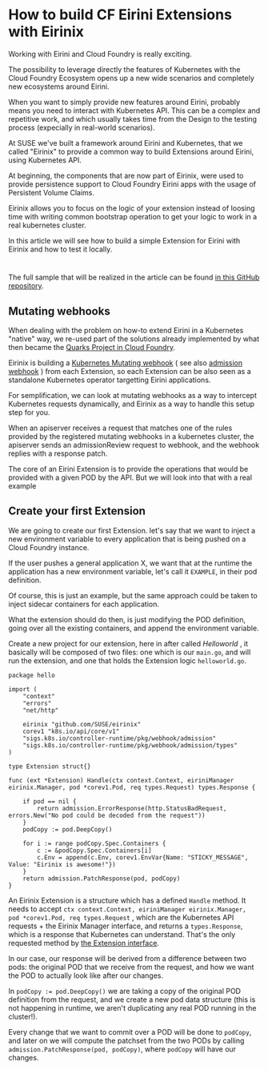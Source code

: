 # How to build CF Eirini Extensions with Eirinix

Working with Eirini and Cloud Foundry is really exciting. 

The possibility to leverage directly the features of Kubernetes with the Cloud Foundry
Ecosystem opens up a new wide scenarios and completely new ecosystems around Eirini.

When you want to simply provide new features around Eirini, probably means you need to interact with Kubernetes API.
This can be a complex and repetitive work, and which usually takes time from the Design to the testing process (expecially in real-world scenarios). 

At SUSE we've built a framework around Eirini and Kubernetes, that we called "Eirinix" to provide a common way to build Extensions around Eirini, using Kubernetes API.

At beginning, the components that are now part of Eirinix, were used to provide persistence support to Cloud Foundry Eirini apps with the usage of Persistent Volume Claims.

Eirinix allows you to focus on the logic of your extension instead of loosing time with writing common bootstrap operation to get your logic to work in a real kubernetes cluster.

In this article we will see how to build a simple Extension for Eirini with Eirinix and how to test it locally.


# 
The full sample that will be realized in the article can be found [in this GitHub repository](https://github.com/mudler/eirinix-sample-extension/blob/master/helloworld/hello.go).

## Mutating webhooks

When dealing with the problem on how-to extend Eirini in a Kubernetes "native" way, we re-used part of the solutions already implemented by what then became the [Quarks Project in Cloud Foundry](https://www.cloudfoundry.org/project-quarks/).

Eirinix is building a [Kubernetes Mutating webhook](https://kubernetes.io/docs/reference/access-authn-authz/admission-controllers/#mutatingadmissionwebhook) ( see also [admission webhook](https://kubernetes.io/docs/reference/access-authn-authz/extensible-admission-controllers/#what-are-admission-webhooks) ) from each Extension, so each Extension can be also seen as a standalone Kubernetes operator targetting Eirini applications.

For semplification, we can look at mutating webhooks as a way to intercept Kubernetes requests dynamically, and Eirinix as a way to handle this setup step for you.

When an apiserver receives a request that matches one of the rules provided by the registered mutating webhooks in a kubernetes cluster, the apiserver sends an admissionReview request to webhook, and the webhook replies with a response patch.

The core of an Eirini Extension is to provide the operations that would be provided with a given POD by the API. But we will look into that with a real example

## Create your first Extension

We are going to create our first Extension. let's say that we want to inject a new environment variable to every application that is being pushed on a Cloud Foundry instance. 

If the user pushes a general application X, we want that at the runtime the application has a new environment variable, let's call it ```EXAMPLE```, in their pod definition.

Of course, this is just an example, but the same approach could be taken to inject sidecar containers for each application.

What the extension should do then, is just modifying the POD definition, going over all the existing containers, and append the environment variable.

Create a new project for our extension, here in after called _Helloworld_ ,
it basically will be composed of two files: one which is our ```main.go```, and will run the extension, and one that holds the Extension logic ```helloworld.go```.

```golang
package hello

import (
	"context"
	"errors"
	"net/http"

	eirinix "github.com/SUSE/eirinix"
	corev1 "k8s.io/api/core/v1"
	"sigs.k8s.io/controller-runtime/pkg/webhook/admission"
	"sigs.k8s.io/controller-runtime/pkg/webhook/admission/types"
)

type Extension struct{}

func (ext *Extension) Handle(ctx context.Context, eiriniManager eirinix.Manager, pod *corev1.Pod, req types.Request) types.Response {

	if pod == nil {
		return admission.ErrorResponse(http.StatusBadRequest, errors.New("No pod could be decoded from the request"))
	}
	podCopy := pod.DeepCopy()

	for i := range podCopy.Spec.Containers {
		c := &podCopy.Spec.Containers[i]
		c.Env = append(c.Env, corev1.EnvVar{Name: "STICKY_MESSAGE", Value: "Eirinix is awesome!"})
	}
	return admission.PatchResponse(pod, podCopy)
}
```

An Eirinix Extension is a structure which has a defined ```Handle``` method. It needs to accept ```ctx context.Context, eiriniManager eirinix.Manager, pod *corev1.Pod, req types.Request``` , which are the Kubernetes API requests + the Eirinix Manager interface, and returns a ```types.Response```, which is a response that Kubernetes can understand. That's the only requested method by [the Extension interface](https://godoc.org/github.com/SUSE/eirinix#Extension).

In our case, our response will be derived from a difference between two pods: the original POD  that we receive from the request, and how we want the POD to actually look like after our changes.

In ```podCopy := pod.DeepCopy()``` we are taking a copy of the original POD definition from the request, and we create a new pod data structure (this is not happening in runtime, we aren't duplicating any real POD running in the cluster!).

Every change that we want to commit over a POD will be done to ```podCopy```, and later on we will compute the patchset from the two PODs by calling ``` admission.PatchResponse(pod, podCopy)```, where ```podCopy``` will have our changes.

